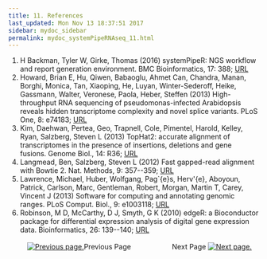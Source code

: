 ```yaml
---
title: 11. References
last_updated: Mon Nov 13 18:37:51 2017
sidebar: mydoc_sidebar
permalink: mydoc_systemPipeRNAseq_11.html
---
```

 
1. H Backman, Tyler W, Girke, Thomas (2016) systemPipeR: NGS workflow and report generation environment. BMC Bioinformatics, 17: 388; [URL](http://dx.doi.org/10.1186/s12859-016-1241-0)
2. Howard, Brian E, Hu, Qiwen, Babaoglu, Ahmet Can, Chandra, Manan, Borghi, Monica, Tan, Xiaoping, He, Luyan, Winter-Sederoff, Heike, Gassmann, Walter, Veronese, Paola, Heber, Steffen (2013) High-throughput RNA sequencing of pseudomonas-infected Arabidopsis reveals hidden transcriptome complexity and novel splice variants. PLoS One, 8: e74183; [URL](http://dx.doi.org/10.1371/journal.pone.0074183)
3. Kim, Daehwan, Pertea, Geo, Trapnell, Cole, Pimentel, Harold, Kelley, Ryan, Salzberg, Steven L (2013) TopHat2: accurate alignment of transcriptomes in the presence of insertions, deletions and gene fusions. Genome Biol., 14: R36; [URL](http://dx.doi.org/10.1186/gb-2013-14-4-r36)
4. Langmead, Ben, Salzberg, Steven L (2012) Fast gapped-read alignment with Bowtie 2. Nat. Methods, 9: 357--359; [URL](http://dx.doi.org/10.1038/nmeth.1923)
5. Lawrence, Michael, Huber, Wolfgang, Pag\`{e}s, Herv\'{e}, Aboyoun, Patrick, Carlson, Marc, Gentleman, Robert, Morgan, Martin T, Carey, Vincent J (2013) Software for computing and annotating genomic ranges. PLoS Comput. Biol., 9: e1003118; [URL](http://dx.doi.org/10.1371/journal.pcbi.1003118)
6. Robinson, M D, McCarthy, D J, Smyth, G K (2010) edgeR: a Bioconductor package for differential expression analysis of digital gene expression data. Bioinformatics, 26: 139--140; [URL](http://dx.doi.org/10.1093/bioinformatics/btp616)
<br><br><center><a href="mydoc_systemPipeRNAseq_10.html"><img src="images/left_arrow.png" alt="Previous page."></a>Previous Page &nbsp; &nbsp; &nbsp; &nbsp; &nbsp; &nbsp; &nbsp; &nbsp; &nbsp; &nbsp; Next Page
<a href="mydoc_systemPipeRNAseq_01.html"><img src="images/right_arrow.png" alt="Next page."></a></center>
